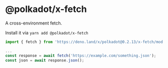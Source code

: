 # @polkadot/x-fetch

A cross-environment fetch.

Install it via `yarn add @polkadot/x-fetch`

```js
import { fetch } from 'https://deno.land/x/polkadot@0.2.13/x-fetch/mod.ts';

...
const response = await fetch('https://example.com/something.json');
const json = await response.json();
```

